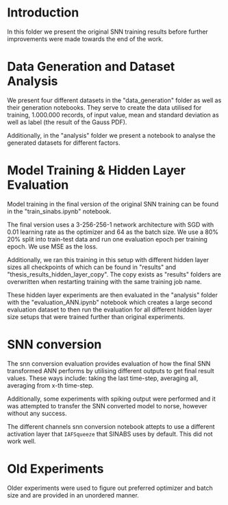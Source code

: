 # Introduction
In this folder we present the original SNN training results before further improvements were made towards the end of the work.

# Data Generation and Dataset Analysis
We present four different datasets in the "data_generation" folder as well as their generation notebooks. They serve to create the data utilised for training, 1.000.000 records, of input value, mean and standard deviation as well as label (the result of the Gauss PDF).

Additionally, in the "analysis" folder we present a notebook to analyse the generated datasets for different factors.

# Model Training & Hidden Layer Evaluation
Model training in the final version of the original SNN training can be found in the "train_sinabs.ipynb" notebook.

The final version uses a 3-256-256-1 network architecture with SGD with 0.01 learning rate as the optimizer and 64 as the batch size. We use a 80% 20% split into train-test data and run one evaluation epoch per training epoch. We use MSE as the loss.

Additionally, we ran this training in this setup with different hidden layer sizes all checkpoints of which can be found in "results" and "thesis_results_hidden_layer_copy". The copy exists as "results" folders are overwritten when restarting training with the same training job name.

These hidden layer experiments are then evaluated in the "analysis" folder with the "evaluation_ANN.ipynb" notebook which creates a large second evaluation dataset to then run the evaluation for all different hidden layer size setups that were trained further than original experiments.

# SNN conversion

The snn conversion evaluation provides evaluation of how the final SNN transformed ANN performs by utilising different outputs to get final result values. These ways include: taking the last time-step, averaging all, averaging from x-th time-step.

Additionally, some experiments with spiking output were performed and it was attempted to transfer the SNN converted model to norse, however without any success.

The different channels snn conversion notebook attepts to use a different activation layer that `IAFSqueeze` that SINABS uses by default. This did not work well.

# Old Experiments
Older experiments were used to figure out preferred optimizer and batch size and are provided in an unordered manner.